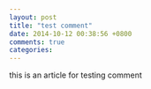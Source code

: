 ```yaml
---
layout: post
title: "test comment"
date: 2014-10-12 00:38:56 +0800
comments: true
categories:
---
```

this is an article for testing comment
